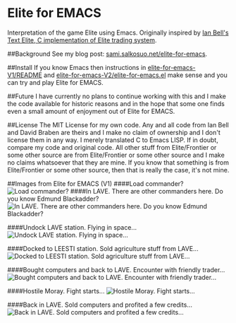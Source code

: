 # Elite for EMACS
Interpretation of the game Elite using Emacs. 
Originally inspired by [Ian Bell's Text Elite, C implementation of Elite trading system](http://www.iancgbell.clara.net/elite/text/). 

##Background
See my blog post: [sami.salkosuo.net/elite-for-emacs](http://sami.salkosuo.net/elite-for-emacs/).

##Install
If you know Emacs then instructions in [elite-for-emacs-V1/README](https://github.com/samisalkosuo/elite-for-emacs/blob/master/elite-for-emacs-V1/README) and [elite-for-emacs-V2/elite-for-emacs.el](https://github.com/samisalkosuo/elite-for-emacs/blob/master/elite-for-emacs-V2/elite-for-emacs.el) 
make sense and you can try and play Elite for EMACS.

##Future
I have currently no plans to continue working with this and I make the code available for historic reasons and in the hope that 
some one finds even a small amount of enjoyment out of Elite for EMACS.

##License
The MIT License for my own code. Any and all code from Ian Bell and David Braben are theirs and I make no claim
of ownership and I don't license them in any way. I merely translated C to Emacs LISP. 
If in doubt, compare my code and original code. All other stuff from Elite/Frontier or some other source are from Elite/Frontier or some other source and I make no 
claims whatsoever that they are mine. If you know that something is from Elite/Frontier or some other source, 
then that is really the case, it's not mine.

##Images from Elite for EMACS (V1)
####Load commander?
![Load commander?](https://github.com/samisalkosuo/elite-for-emacs/blob/master/images/eliteforemacs_img1.png?raw=true)
####In LAVE. There are other commanders here. Do you know Edmund Blackadder?
![In LAVE. There are other commanders here. Do you know Edmund Blackadder?](https://github.com/samisalkosuo/elite-for-emacs/blob/master/images/eliteforemacs_img2.png?raw=true)

####Undock LAVE station. Flying in space...
![Undock LAVE station. Flying in space...](https://github.com/samisalkosuo/elite-for-emacs/blob/master/images/eliteforemacs_img3.png?raw=true)

####Docked to LEESTI station. Sold agriculture stuff from LAVE...
![Docked to LEESTI station. Sold agriculture stuff from LAVE...](https://github.com/samisalkosuo/elite-for-emacs/blob/master/images/eliteforemacs_img4.png?raw=true)

####Bought computers and back to LAVE. Encounter with friendly trader...
![Bought computers and back to LAVE. Encounter with friendly trader...](https://github.com/samisalkosuo/elite-for-emacs/blob/master/images/eliteforemacs_img5.png?raw=true)

####Hostile Moray. Fight starts...
![Hostile Moray. Fight starts...](https://github.com/samisalkosuo/elite-for-emacs/blob/master/images/eliteforemacs_img6.png?raw=true)

####Back in LAVE. Sold computers and profited a few credits...
![Back in LAVE. Sold computers and profited a few credits...](https://github.com/samisalkosuo/elite-for-emacs/blob/master/images/eliteforemacs_img7.png?raw=true)